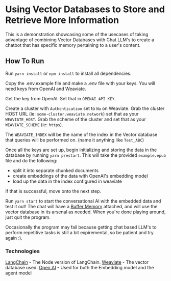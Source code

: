 # Using Vector Databases to Store and Retrieve More Information
This is a demonstration showcasing some of the usecases of taking advantage of combining Vector Databases with Chat LLM's to create a chatbot that has specific memory pertaining to a user's content.

## How To Run
Run `yarn install` or `npm install` to install all dependencies.

Copy the .env.example file and make a .env file with your keys.
You will need keys from OpenAI and Weaviate.

Get the key from OpenAI. Set that in `OPENAI_API_KEY`.

Create a cluster with `Authentication` set to `No` on Weaviate. Grab the cluster HOST URL (ie: `some-cluster.weaviate.network`) set that as your `WEAVIATE_HOST`. Grab the scheme of the cluster and set that as your `WEAVIATE_SCHEME` (ie: `https`).

The `WEAVIATE_INDEX` will be the name of the index in the Vector database that queries will be performed on. (name it anything like `Test_ABC`)

Once all the keys are set up, begin initializing and storing the data in the database by running `yarn prestart`. This will take the provided `example.epub` file and do the following:

- split it into separate chunked documents
- create embeddings of the data with OpenAI's embedding model
- load up the data in the index configured in weaviate

If that is successful, move onto the next step.

Run `yarn start` to start the conversational AI with the embedded data and test it out! The chat will have a [Buffer Memory](https://js.langchain.com/docs/modules/memory/examples/buffer_memory) attached, and will use the vector database in its arsenal as needed. When you're done playing around, just quit the program.

Occasionally the program may fail because getting chat based LLM's to perform repetitive tasks is still a bit expiremental, so be patient and try again :).

### Technologies
[LangChain](https://js.langchain.com/docs/) - The Node version of LangChain.
[Weaviate](https://weaviate.io/) - The vector database used.
[Open AI](https://platform.openai.com/docs/api-reference) - Used for both the Embedding model and the agent model

